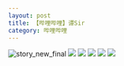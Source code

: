 ```yaml
---
layout: post
title: 【哔哩哔哩】谭Sir
category: 哔哩哔哩
---
```

![story_new_final](http://rdr022gcy.hd-bkt.clouddn.com/img/story_new_final_0322.png)
![](http://rdr13xtfo.hd-bkt.clouddn.com/img/tan-220514-1.png)
![](http://rdr13xtfo.hd-bkt.clouddn.com/img/tan-220514-2.png)
![](http://rdr13xtfo.hd-bkt.clouddn.com/img/tan-220514-3.png)
![](http://rdr13xtfo.hd-bkt.clouddn.com/img/tan-220514-4.png)
![](http://rdr13xtfo.hd-bkt.clouddn.com/img/tan-220514-5.png)
  




